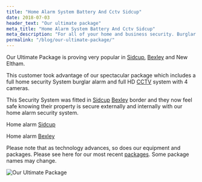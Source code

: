 ```yaml
---
title: "Home Alarm System Battery And Cctv Sidcup"
date: 2018-07-03
header_text: "Our ultimate package"
meta_title: "Home Alarm System Battery And Cctv Sidcup"
meta_description: "For all of your home and business security. Burglar Alarm Servicing, Burglar Alarm Installation, Alarm Battery and CCTV. Call 020 8302 4065 or email us."
permalink: "/blog/our-ultimate-package/"
---
```


Our Ultimate Package is proving very popular in [Sidcup](/pages/sidcup/), [Bexley](/pages/bexley/) and New Eltham.

This customer took advantage of our spectacular package which includes a full home security System burglar alarm and full HD [CCTV](/categories/cctv/) system with 4 cameras.

This Security System was fitted in [Sidcup](/pages/sidcup/) [Bexley](/pages/bexley/) border and they now feel safe knowing their property is secure externally and internally with our home alarm security system.

Home alarm [Sidcup](/pages/sidcup/)

Home alarm [Bexley](/pages/bexley/)

Please note that as technology advances, so does our equipment and packages. Please see here for our most recent [packages](/categories/special-offers/). Some package names may change.

![Our Ultimate Package](https://res.cloudinary.com/kbs/image/upload/jrsayupkfuccdpf3vuvd.jpg)